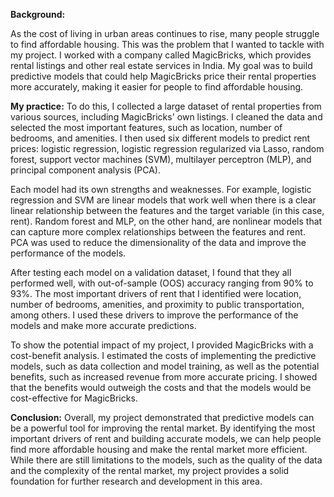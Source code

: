 **Background:**

As the cost of living in urban areas continues to rise, many people struggle to find affordable housing. This was the problem that I wanted to tackle with my project. I worked with a company called MagicBricks, which provides rental listings and other real estate services in India. My goal was to build predictive models that could help MagicBricks price their rental properties more accurately, making it easier for people to find affordable housing.

**My practice:**
To do this, I collected a large dataset of rental properties from various sources, including MagicBricks' own listings. I cleaned the data and selected the most important features, such as location, number of bedrooms, and amenities. I then used six different models to predict rent prices: logistic regression, logistic regression regularized via Lasso, random forest, support vector machines (SVM), multilayer perceptron (MLP), and principal component analysis (PCA).

Each model had its own strengths and weaknesses. For example, logistic regression and SVM are linear models that work well when there is a clear linear relationship between the features and the target variable (in this case, rent). Random forest and MLP, on the other hand, are nonlinear models that can capture more complex relationships between the features and rent. PCA was used to reduce the dimensionality of the data and improve the performance of the models.

After testing each model on a validation dataset, I found that they all performed well, with out-of-sample (OOS) accuracy ranging from 90% to 93%. The most important drivers of rent that I identified were location, number of bedrooms, amenities, and proximity to public transportation, among others. I used these drivers to improve the performance of the models and make more accurate predictions.

To show the potential impact of my project, I provided MagicBricks with a cost-benefit analysis. I estimated the costs of implementing the predictive models, such as data collection and model training, as well as the potential benefits, such as increased revenue from more accurate pricing. I showed that the benefits would outweigh the costs and that the models would be cost-effective for MagicBricks.

**Conclusion:**
Overall, my project demonstrated that predictive models can be a powerful tool for improving the rental market. By identifying the most important drivers of rent and building accurate models, we can help people find more affordable housing and make the rental market more efficient. While there are still limitations to the models, such as the quality of the data and the complexity of the rental market, my project provides a solid foundation for further research and development in this area.
